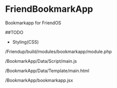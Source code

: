 # FriendBookmarkApp
Bookmarkapp for FriendOS


##TODO
 - Styling(CSS)

/Friendup/build/modules/bookmarkapp/module.php

/BookmarkApp/Data/Script/main.js

/BookmarkApp/Data/Template/main.html

/BookmarkApp/bookmarkapp.jsx
